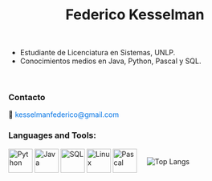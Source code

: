 <h1 align="center">Federico Kesselman</h1>

<br />

- Estudiante de Licenciatura en Sistemas, UNLP.
- Conocimientos medios en Java, Python, Pascal y SQL.

<br>

<h3 align="left">Contacto</h3>
<p align="left">
    📧 <a href="mailto:kesselmanfederico@gmail.com" style="color: #0073e6; text-decoration: none;">kesselmanfederico@gmail.com</a>
</p>

<h3 align="left">Languages and Tools:</h3>

<div style="display: flex; align-items: center;">
    <!-- Íconos de lenguajes -->
    <div style="margin-right: 20px;">
        <img src="https://skillicons.dev/icons?i=python" alt="Python" width="48" height="48">
        <img src="https://skillicons.dev/icons?i=java" alt="Java" width="48" height="48">
        <img src="https://skillicons.dev/icons?i=mysql" alt="SQL" width="48" height="48">
        <img src="https://skillicons.dev/icons?i=linux" alt="Linux" width="48" height="48">
        <img src="https://cdn-icons-png.flaticon.com/512/2306/2306173.png" alt="Pascal" width="48" height="48">
    </div>
    <!-- Gráfico de lenguajes -->
    <div>
        <img 
            src="https://github-readme-stats.vercel.app/api/top-langs/?username=JoaquinDiLorenzo&layout=compact&theme=transparent" 
            alt="Top Langs"
        />
    </div>
</div>
